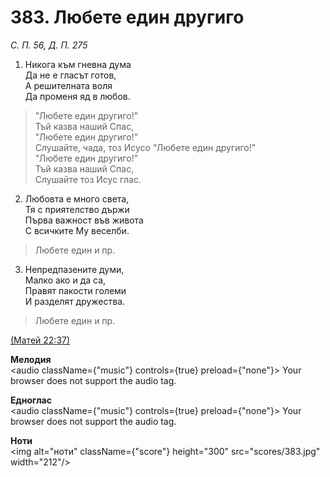 # 383. Любете един другиго  

*С. П. 56, Д. П. 275*  

1. Никога към гневна дума  
Да не е гласът готов,  
А решителната воля  
Да променя яд в любов.  

> "Любете един другиго!"  
> Тъй казва наший Спас,  
> "Любете един другиго!"  
> Слушайте, чада, тоз Исусо
> "Любете един другиго!"  
> "Любете един другиго!"  
> Тъй казва наший Спас,  
> Слушайте тоз Исус глас.  

2. Любовта е много света,  
Тя с приятелство държи  
Първа важност във живота  
С всичките Му веселби.  

> Любете един и пр.  

3. Непредпазените думи,  
Малко ако и да са,  
Правят пакости големи  
И разделят дружества.  

> Любете един и пр.  

[(Матей 22:37)](http://biblia.bg/index.php?k=40&g=22&s=37)  

__Мелодия__  
<audio className={"music"} controls={true} preload={"none"}><source src="mp3/383.mp3" type="audio/mpeg"/>
Your browser does not support the audio tag.
</audio>  

__Едноглас__  
<audio className={"music"} controls={true} preload={"none"}><source src="transp/383.mp3" type="audio/mpeg"/>
Your browser does not support the audio tag.
</audio>  

__Ноти__  
<img alt="ноти" className={"score"} height="300" src="scores/383.jpg" width="212"/>
